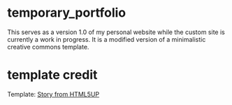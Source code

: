 # temporary_portfolio
This serves as a version 1.0 of my personal website while the custom site is currently a work in progress. It is a modified version of a minimalistic creative commons template. 

# template credit
Template: [Story from HTML5UP](https://html5up.net/story)

